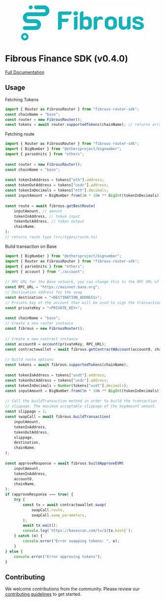 <p align="center">
  <a href="https://fibrous.finance">
    <img src="./docs/assets/logo.png" width="400px" >
  </a>
</p>

# Fibrous Finance SDK (v0.4.0)

[Full Documentation](https://docs.fibrous.finance/)

## Usage

Fetching Tokens

```javascript
import { Router as FibrousRouter } from "fibrous-router-sdk";
const chainName = "base";
const router = new FibrousRouter();
const tokens = await router.supportedTokens(chainName); // returns array as token type (src/types/token.ts)
```

Fetching route

```javascript
import { Router as FibrousRouter } from "fibrous-router-sdk";
import { BigNumber } from "@ethersproject/bignumber";
import { parseUnits } from "ethers";

const router = new FibrousRouter();
const chainName = "base";

const tokenInAddress = tokens["eth"].address;
const tokenOutAddress = tokens["usdc"].address;
const tokenInDecimals = tokens["eth"].decimals;
const inputAmount = BigNumber.from(1n * 10n ** BigInt(tokenInDecimals));

const route = await fibrous.getBestRoute(
    inputAmount, // amount
    tokenInAddress, // token input
    tokenOutAddress, // token output
    chainName,
);
// returns route type (src/types/route.ts)
```

Build transaction on Base

```javascript
import { BigNumber } from "@ethersproject/bignumber";
import { Router as FibrousRouter } from "fibrous-router-sdk";
import { parseUnits } from "ethers";
import { account } from "./account";

// RPC URL for the Base network, you can change this to the RPC URL of your choice
const RPC_URL = "https://mainnet.base.org";
// Destination address for the swap
const destination = "<DESTINATION_ADDRESS>";
// Private key of the account that will be used to sign the transaction
const privateKey = "<PRIVATE_KEY>";

const chainName = "base";
// Create a new router instance
const fibrous = new FibrousRouter();

// Create a new contract instance
const account0 = account(privateKey, RPC_URL);
const contractwwallet = await fibrous.getContractWAccount(account0, chainName);

// Build route options
const tokens = await fibrous.supportedTokens(chainName);

const tokenInAddress = tokens["usdt"].address;
const tokenOutAddress = tokens["usdc"].address;
const tokenInDecimals = Number(tokens["usdt"].decimals);
const inputAmount = BigNumber.from(5n * 10n ** BigInt(tokenInDecimals));

// Call the buildTransaction method in order to build the transaction
// slippage: The maximum acceptable slippage of the buyAmount amount.
const slippage = 1;
const swapCall = await fibrous.buildTransaction(
    inputAmount,
    tokenInAddress,
    tokenOutAddress,
    slippage,
    destination,
    chainName,
);

const approveResponse = await fibrous.buildApproveEVM(
    inputAmount,
    tokenInAddress,
    account0,
    chainName,
);
if (approveResponse === true) {
    try {
        const tx = await contractwwallet.swap(
            swapCall.route,
            swapCall.swap_parameters,
        );
        await tx.wait();
        console.log(`https://basescan.com/tx/${tx.hash}`);
    } catch (e) {
        console.error("Error swapping tokens: ", e);
    }
} else {
    console.error("Error approving tokens");
}
```

## Contributing

We welcome contributions from the community. Please review our [contributing guidelines](./docs/CONTRIBUTING.md) to get started.

[def]: https://docs.fibrous.finance/
